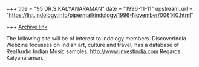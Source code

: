 +++
title = "95 DR.S.KALYANARAMAN"
date = "1996-11-11"
upstream_url = "https://list.indology.info/pipermail/indology/1996-November/006140.html"

+++
[Archive link](https://list.indology.info/pipermail/indology/1996-November/006140.html)

The following site will be of interest to indology members.
DiscoverIndia Webzine focusses on Indian art, culture and travel; has a
database of RealAudio Indian Music samples.
http://www.investindia.com
Regards. Kalyanaraman.





